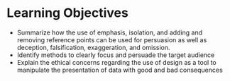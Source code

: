 # Learning Objectives
- Summarize how the use of emphasis, isolation, and adding and removing reference points can be used for persuasion as well as deception, falsification, exaggeration, and omission.    
- Identify methods to clearly focus and persuade the target audience
- Explain the ethical concerns regarding the use of design as a tool to manipulate the presentation of data with good and bad consequences